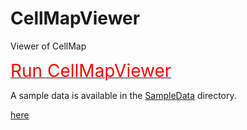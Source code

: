 # CellMapViewer
Viewer of CellMap



[<span style="font-size: 200%; color: red;">Run CellMapViewer</span>](https://yusuke-imoto-lab.github.io/CellMapViewer/CellMapViewer/viewer.html)

A sample data is available in the [SampleData](https://github.com/yusuke-imoto-lab/CellMapViewer/tree/main/SampleData) directory. 


<p><a href="https://github.com/yusuke-imoto-lab/CellMapViewer/blob/main/SampleData/CellMap_hippocampus.csv" download="https://github.com/yusuke-imoto-lab/CellMapViewer/blob/main/SampleData/CellMap_hippocampus.csv">here</a></p>
